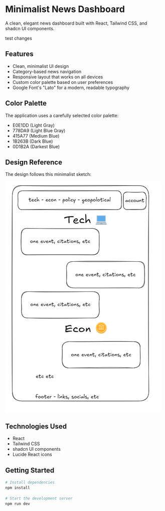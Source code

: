 
# Minimalist News Dashboard

A clean, elegant news dashboard built with React, Tailwind CSS, and shadcn UI components.

test changes

## Features

- Clean, minimalist UI design
- Category-based news navigation
- Responsive layout that works on all devices
- Custom color palette based on user preferences
- Google Font's "Lato" for a modern, readable typography

## Color Palette

The application uses a carefully selected color palette:

- E0E1DD (Light Gray)
- 778DA9 (Light Blue Gray)
- 415A77 (Medium Blue)
- 1B263B (Dark Blue)
- 0D1B2A (Darkest Blue)

## Design Reference

The design follows this minimalist sketch:

![News Dashboard Sketch](./public/lovable-uploads/d5229fbd-6e95-41a7-b80c-359e1428e89e.png)

## Technologies Used

- React
- Tailwind CSS
- shadcn UI components
- Lucide React icons

## Getting Started

```bash
# Install dependencies
npm install

# Start the development server
npm run dev
```
